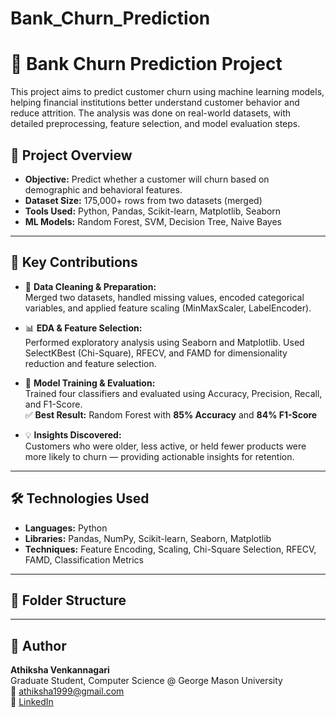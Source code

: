 # Bank_Churn_Prediction

# 🏦 Bank Churn Prediction Project

This project aims to predict customer churn using machine learning models, helping financial institutions better understand customer behavior and reduce attrition. The analysis was done on real-world datasets, with detailed preprocessing, feature selection, and model evaluation steps.

## 📌 Project Overview

- **Objective:** Predict whether a customer will churn based on demographic and behavioral features.
- **Dataset Size:** 175,000+ rows from two datasets (merged)
- **Tools Used:** Python, Pandas, Scikit-learn, Matplotlib, Seaborn
- **ML Models:** Random Forest, SVM, Decision Tree, Naive Bayes

---

## 🔧 Key Contributions

- 🧹 **Data Cleaning & Preparation:**  
  Merged two datasets, handled missing values, encoded categorical variables, and applied feature scaling (MinMaxScaler, LabelEncoder).
  
- 📊 **EDA & Feature Selection:**  
  Performed exploratory analysis using Seaborn and Matplotlib. Used SelectKBest (Chi-Square), RFECV, and FAMD for dimensionality reduction and feature selection.

- 🧠 **Model Training & Evaluation:**  
  Trained four classifiers and evaluated using Accuracy, Precision, Recall, and F1-Score.  
  ✅ **Best Result:** Random Forest with **85% Accuracy** and **84% F1-Score**

- 💡 **Insights Discovered:**  
  Customers who were older, less active, or held fewer products were more likely to churn — providing actionable insights for retention.

---

## 🛠️ Technologies Used

- **Languages:** Python  
- **Libraries:** Pandas, NumPy, Scikit-learn, Seaborn, Matplotlib  
- **Techniques:** Feature Encoding, Scaling, Chi-Square Selection, RFECV, FAMD, Classification Metrics  

---

## 📁 Folder Structure


---

## 👤 Author

**Athiksha Venkannagari**  
Graduate Student, Computer Science @ George Mason University  
📧 athiksha1999@gmail.com  
🔗 [LinkedIn](https://linkedin.com/in/athiksha)
